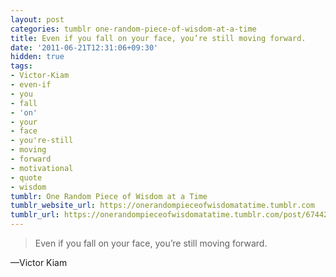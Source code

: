 ```yaml
---
layout: post
categories: tumblr one-random-piece-of-wisdom-at-a-time
title: Even if you fall on your face, you’re still moving forward.
date: '2011-06-21T12:31:06+09:30'
hidden: true
tags:
- Victor-Kiam
- even-if
- you
- fall
- 'on'
- your
- face
- you're-still
- moving
- forward
- motivational
- quote
- wisdom
tumblr: One Random Piece of Wisdom at a Time
tumblr_website_url: https://onerandompieceofwisdomatatime.tumblr.com
tumblr_url: https://onerandompieceofwisdomatatime.tumblr.com/post/6744285712/even-if-you-fall-on-your-face-youre-still-moving
---
```

> Even if you fall on your face, you’re still moving forward.

—Victor Kiam
